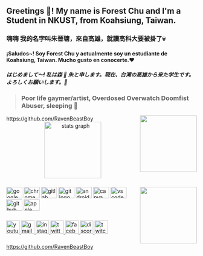 <h2 align="left">Greetings 👋! My name is Forest Chu and I'm a Student in NKUST, from Koahsiung, Taiwan.</h2>


### 嗨嗨 我的名字叫朱晉瑭，來自高雄，就讀高科大要被掛了:skull:
#### ¡Saludos~! Soy Forest Chu y actualmente soy un estudiante de Koahsiung, Taiwan. Mucho gusto en conocerte.:heart:
##### はじめまして～! 私は森 :evergreen_tree: 朱と申します。現在、台湾の高雄から来た学生です。よろしくお願いします。:martial_arts_uniform:

> ### Poor life gaymer/artist, Overdosed Overwatch Doomfist Abuser, sleeping :pig:
<img align="right" height="150" src="https://c.tenor.com/k78xrkSTJaAAAAAd/robot-doom-fist-dance.gif"  />
https://github.com/RavenBeastBoy

<div align="center">
  <img src="https://github-readme-stats.vercel.app/api?hide_title=false&hide_rank=false&show_icons=true&include_all_commits=true&count_private=true&disable_animations=false&theme=dracula&locale=en&hide_border=false&username=C109118214" height="150" alt="stats graph"  />
  
</div>

###

<img align="right" height="150" src="https://media.tenor.com/_CRKecwFC4kAAAAC/cyberpunk-edgerunners-rebecca.gif"  />

###

<div align="left">
  <img src="https://cdn.jsdelivr.net/gh/devicons/devicon/icons/google/google-original.svg" height="30" width="42" alt="google logo"  />
  <img src="https://cdn.jsdelivr.net/gh/devicons/devicon/icons/chrome/chrome-original-wordmark.svg" height="30" width="42" alt="chrome logo"  />
  <img src="https://cdn.jsdelivr.net/gh/devicons/devicon/icons/gitlab/gitlab-original-wordmark.svg" height="30" width="42" alt="gitlab logo"  />
  <img src="https://cdn.jsdelivr.net/gh/devicons/devicon/icons/git/git-plain.svg" height="30" width="42" alt="git logo"  />
  <img src="https://cdn.jsdelivr.net/gh/devicons/devicon/icons/android/android-plain-wordmark.svg" height="30" width="42" alt="android logo"  />
  <img src="https://cdn.jsdelivr.net/gh/devicons/devicon/icons/canva/canva-original.svg" height="30" width="42" alt="canva logo"  />
  <img src="https://cdn.jsdelivr.net/gh/devicons/devicon/icons/vscode/vscode-original-wordmark.svg" height="30" width="42" alt="vscode logo"  />
  <img src="https://cdn.jsdelivr.net/gh/devicons/devicon/icons/github/github-original-wordmark.svg" height="30" width="42" alt="github logo"  />
  <img src="https://cdn.jsdelivr.net/gh/devicons/devicon/icons/apple/apple-original.svg" height="30" width="42" alt="apple logo"  />
</div>

###

<div align="left">
  <a href="https://www.youtube.com/channel/UCnFVnZGPfkPPjsH9_VF0vNA" target="_blank">
    <img src="https://img.shields.io/static/v1?message=Youtube&logo=youtube&label=&color=FF0000&logoColor=white&labelColor=&style=for-the-badge" height="35" alt="youtube logo"  />
  </a>
  <a href="https://mail.google.com/mail/u/0/?pli=1" target="_blank">
    <img src="https://img.shields.io/static/v1?message=Gmail&logo=gmail&label=&color=D14836&logoColor=white&labelColor=&style=for-the-badge" height="35" alt="gmail logo"  />
  </a>
  <a href="https://www.instagram.com/jelly_pig_sugar/" target="_blank">
    <img src="https://img.shields.io/static/v1?message=Instagram&logo=instagram&label=&color=E4405F&logoColor=white&labelColor=&style=for-the-badge" height="35" alt="instagram logo"  />
  </a>
  <a href="https://twitter.com/JellyfishSugar" target="_blank">
    <img src="https://img.shields.io/static/v1?message=Twitter&logo=twitter&label=&color=1DA1F2&logoColor=white&labelColor=&style=for-the-badge" height="35" alt="twitter logo"  />
  </a>
  <a href="https://www.facebook.com/profile.php?id=100008975701867" target="_blank">
    <img src="https://img.shields.io/static/v1?message=Facebook&logo=facebook&label=&color=1877F2&logoColor=white&labelColor=&style=for-the-badge" height="35" alt="facebook logo"  />
  </a>
  <a href="使用者名稱#9814" target="_blank">
    <img src="https://img.shields.io/static/v1?message=Discord&logo=discord&label=&color=7289DA&logoColor=white&labelColor=&style=for-the-badge" height="35" alt="discord logo"  />
  </a>
  <img src="https://img.shields.io/static/v1?message=Twitch&logo=twitch&label=&color=9146FF&logoColor=white&labelColor=&style=for-the-badge" height="35" alt="twitch logo"  />
</div>

###



###
https://github.com/RavenBeastBoy
